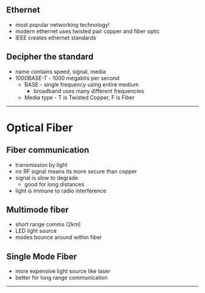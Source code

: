 ## Ethernet
- most popular networking technology!
- modern ethernet uses twisted pair copper and fiber optic
- IEEE creates ethernet standards

## Decipher the standard
- name contains speed, signal, media
- *1000BASE-T* - 1000 megabits per second
	- BASE - single frequency using entire medium
		- broadband uses many different frequencies
	- Media type - T is Twisted Copper, F is Fiber

___
# Optical Fiber

## Fiber communication
- transmission by light
- no RF signal means its more secure than copper
- signal is slow to degrade
	- good for long distances
- light is immune to radio interference

## Multimode fiber
- short range comms (2km)
- LED light source
- modes bounce around within fiber

## Single Mode Fiber
- more expensive light source like laser
- better for long range communication

___
